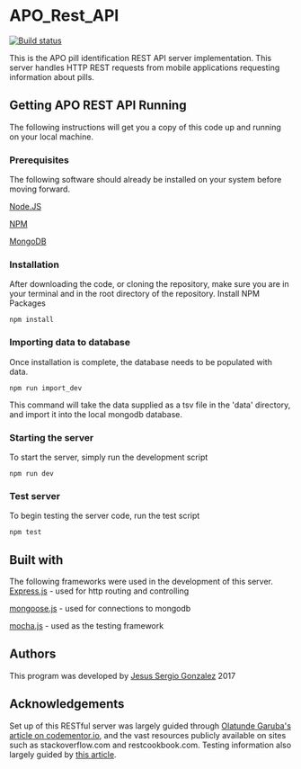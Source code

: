 # APO_Rest_API

[![Build status](https://ci.appveyor.com/api/projects/status/r8j0fxr738ix223s?svg=true)](https://ci.appveyor.com/project/jgonzalezcastello/apo-rest-api)

This is the APO pill identification REST API server implementation. This server handles HTTP REST requests from mobile applications requesting information about pills.
## Getting APO REST API Running
The following instructions will get you a copy of this code up and running on your local machine.
### Prerequisites
The following software should already be installed on your system before moving forward.

[Node.JS](https://nodejs.org)

[NPM](https://www.npmjs.com/get-npm)

[MongoDB](https://docs.mongodb.com/manual/installation/)

### Installation
After downloading the code, or cloning the repository, make sure you are in your terminal and in the root directory of the repository.
Install NPM Packages
```
npm install
```
### Importing data to database
Once installation is complete, the database needs to be populated with data.
```
npm run import_dev
```
This command will take the data supplied as a tsv file in the 'data' directory, and import it into the local mongodb database.
### Starting the server
To start the server, simply run the development script
```
npm run dev
```
### Test server
To begin testing the server code, run the test script
```
npm test
```
## Built with
The following frameworks were used in the development of this server.
[Express.js](https://expressjs.com/) - used for http routing and controlling

[mongoose.js](http://mongoosejs.com/) - used for connections to mongodb

[mocha.js](https://mochajs.org/) - used as the testing framework
## Authors
This program was developed by [Jesus Sergio Gonzalez](https://github.com/jgonzalezcastello/) 2017
## Acknowledgements
Set up of this RESTful server was largely guided through [Olatunde Garuba's article on codementor.io](https://www.codementor.io/olatundegaruba/nodejs-restful-apis-in-10-minutes-q0sgsfhbd), and the vast resources publicly available on sites such as stackoverflow.com and restcookbook.com.
Testing information also largely guided by [this article](https://www.codementor.io/olatundegaruba/integration-testing-supertest-mocha-chai-6zbh6sefz).
